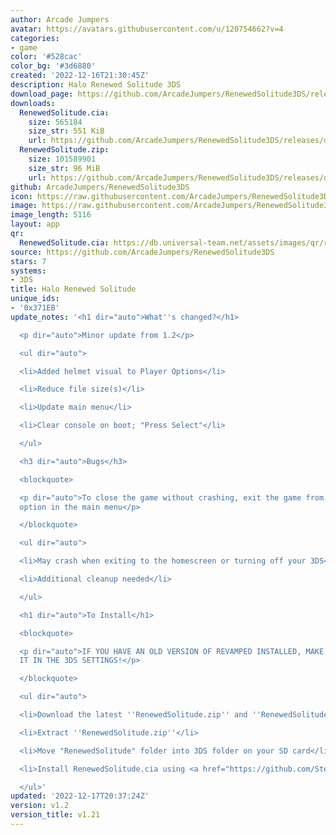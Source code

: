 ```yaml
---
author: Arcade Jumpers
avatar: https://avatars.githubusercontent.com/u/120754662?v=4
categories:
- game
color: '#528cac'
color_bg: '#3d6880'
created: '2022-12-16T21:30:45Z'
description: Halo Renewed Solitude 3DS
download_page: https://github.com/ArcadeJumpers/RenewedSolitude3DS/releases
downloads:
  RenewedSolitude.cia:
    size: 565184
    size_str: 551 KiB
    url: https://github.com/ArcadeJumpers/RenewedSolitude3DS/releases/download/v1.2/RenewedSolitude.cia
  RenewedSolitude.zip:
    size: 101589901
    size_str: 96 MiB
    url: https://github.com/ArcadeJumpers/RenewedSolitude3DS/releases/download/v1.2/RenewedSolitude.zip
github: ArcadeJumpers/RenewedSolitude3DS
icon: https://raw.githubusercontent.com/ArcadeJumpers/RenewedSolitude3DS/master/icon.png
image: https://raw.githubusercontent.com/ArcadeJumpers/RenewedSolitude3DS/master/icon.png
image_length: 5116
layout: app
qr:
  RenewedSolitude.cia: https://db.universal-team.net/assets/images/qr/renewedsolitude-cia.png
source: https://github.com/ArcadeJumpers/RenewedSolitude3DS
stars: 7
systems:
- 3DS
title: Halo Renewed Solitude
unique_ids:
- '0x371EB'
update_notes: '<h1 dir="auto">What''s changed?</h1>

  <p dir="auto">Minor update from 1.2</p>

  <ul dir="auto">

  <li>Added helmet visual to Player Options</li>

  <li>Reduce file size(s)</li>

  <li>Update main menu</li>

  <li>Clear console on boot; "Press Select"</li>

  </ul>

  <h3 dir="auto">Bugs</h3>

  <blockquote>

  <p dir="auto">To close the game without crashing, exit the game from the "Quit Game"
  option in the main menu</p>

  </blockquote>

  <ul dir="auto">

  <li>May crash when exiting to the homescreen or turning off your 3DS</li>

  <li>Additional cleanup needed</li>

  </ul>

  <h1 dir="auto">To Install</h1>

  <blockquote>

  <p dir="auto">IF YOU HAVE AN OLD VERSION OF REVAMPED INSTALLED, MAKE SURE YOU DELETE
  IT IN THE 3DS SETTINGS!</p>

  </blockquote>

  <ul dir="auto">

  <li>Download the latest ''RenewedSolitude.zip'' and ''RenewedSolitude.cia'' below</li>

  <li>Extract ''RenewedSolitude.zip''</li>

  <li>Move "RenewedSolitude" folder into 3DS folder on your SD card</li>

  <li>Install RenewedSolitude.cia using <a href="https://github.com/Steveice10/FBI/releases">FBI</a></li>

  </ul>'
updated: '2022-12-17T20:37:24Z'
version: v1.2
version_title: v1.21
---
```

